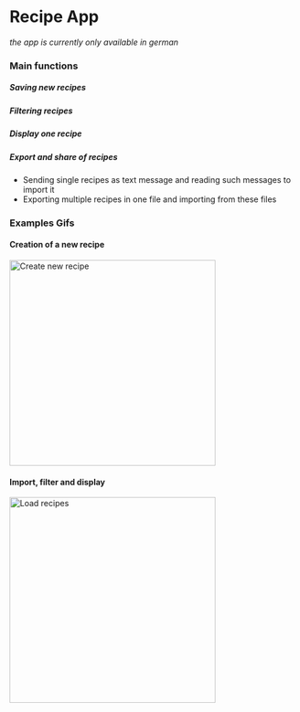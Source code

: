 # Recipe App
_the app is currently only available in german_

### Main functions
##### Saving new recipes
##### Filtering recipes
##### Display one recipe
##### Export and share of recipes
  - Sending single recipes as text message and reading such messages to import it
  - Exporting multiple recipes in one file and importing from these files

### Examples Gifs
#### Creation of a new recipe
<img src="https://github.com/F-Goldmann/RecipeApp-Preview/blob/main/graphics/RezepteApp_CreateRecipe.gif" alt="Create new recipe" width="360">

#### Import, filter and display
<img src="https://github.com/F-Goldmann/RecipeApp-Preview/blob/main/graphics/RezepteApp_LoadRecipes.gif" alt="Load recipes" width="360">
